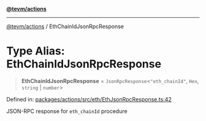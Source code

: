 [**@tevm/actions**](../README.md)

***

[@tevm/actions](../globals.md) / EthChainIdJsonRpcResponse

# Type Alias: EthChainIdJsonRpcResponse

> **EthChainIdJsonRpcResponse** = `JsonRpcResponse`\<`"eth_chainId"`, `Hex`, `string` \| `number`\>

Defined in: [packages/actions/src/eth/EthJsonRpcResponse.ts:42](https://github.com/evmts/tevm-monorepo/blob/main/packages/actions/src/eth/EthJsonRpcResponse.ts#L42)

JSON-RPC response for `eth_chainId` procedure
